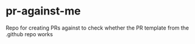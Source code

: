 # pr-against-me
Repo for creating PRs against to check whether the PR template from the .github repo works
